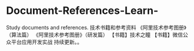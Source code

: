 # Document-References-Learn-
Study documents and references.
技术书籍和参考资料
《阿里技术参考图册》（算法篇）
《阿里技术参考图册》（研发篇）
【书籍】技术之瞳
【书籍】微信公众平台应用开发实战
持续更新。。

